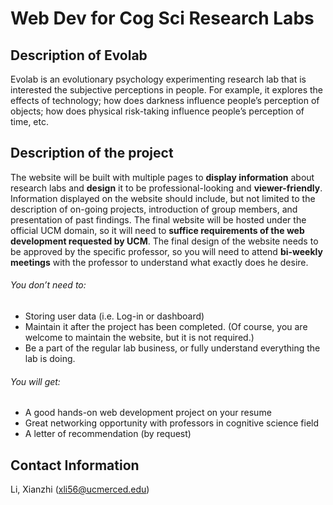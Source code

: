 # Web Dev for Cog Sci Research Labs

## Description of Evolab

Evolab is an evolutionary psychology experimenting research lab that is interested the subjective perceptions in people. For example, it explores the effects of technology; how does darkness influence people’s perception of objects; how does physical risk-taking influence people’s perception of time, etc. 

## Description of the project

The website will be built with multiple pages to **display information** about research labs and **design** it to be professional-looking and **viewer-friendly**. Information displayed on the website should include, but not limited to the description of on-going projects, introduction of group members, and presentation of past findings. The final website will be hosted under the official UCM domain, so it will need to **suffice requirements of the web development requested by UCM**. The final design of the website needs to be approved by the specific professor, so you will need to attend **bi-weekly meetings** with the professor to understand what exactly does he desire. 

###### You don’t need to:

+  Storing user data (i.e. Log-in or dashboard)
+  Maintain it after the project has been completed. (Of course, you are welcome to maintain the website, but it is not required.) 
+  Be a part of the regular lab business, or fully understand everything the lab is doing. 

###### You will get: 

-  A good hands-on web development project on your resume
-  Great networking opportunity with professors in cognitive science field 
-  A letter of recommendation (by request)

## Contact Information

Li, Xianzhi (xli56@ucmerced.edu)




